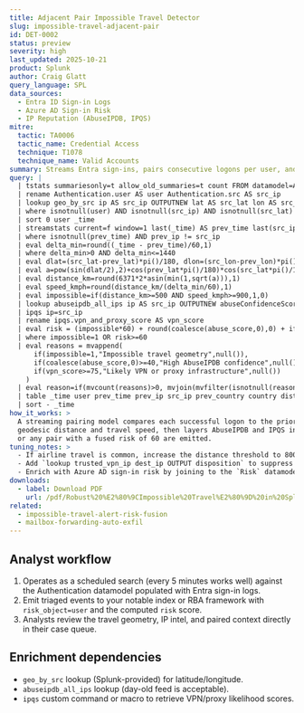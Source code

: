 ```yaml
---
title: Adjacent Pair Impossible Travel Detector
slug: impossible-travel-adjacent-pair
id: DET-0002
status: preview
severity: high
last_updated: 2025-10-21
product: Splunk
author: Craig Glatt
query_language: SPL
data_sources:
  - Entra ID Sign-in Logs
  - Azure AD Sign-in Risk
  - IP Reputation (AbuseIPDB, IPQS)
mitre:
  tactic: TA0006
  tactic_name: Credential Access
  technique: T1078
  technique_name: Valid Accounts
summary: Streams Entra sign-ins, pairs consecutive logons per user, and flags impossible travel using Haversine distance plus IP intelligence.
query: |
  | tstats summariesonly=t allow_old_summaries=t count FROM datamodel=Authentication WHERE nodename=Authentication.Successful_Authentication BY Authentication.user, Authentication.src, _time
  | rename Authentication.user AS user Authentication.src AS src_ip
  | lookup geo_by_src ip AS src_ip OUTPUTNEW lat AS src_lat lon AS src_lon country
  | where isnotnull(user) AND isnotnull(src_ip) AND isnotnull(src_lat) AND isnotnull(src_lon)
  | sort 0 user _time
  | streamstats current=f window=1 last(_time) AS prev_time last(src_ip) AS prev_ip last(src_lat) AS prev_lat last(src_lon) AS prev_lon last(country) AS prev_country BY user
  | where isnotnull(prev_time) AND prev_ip != src_ip
  | eval delta_min=round((_time - prev_time)/60,1)
  | where delta_min>0 AND delta_min<=1440
  | eval dlat=(src_lat-prev_lat)*pi()/180, dlon=(src_lon-prev_lon)*pi()/180
  | eval a=pow(sin(dlat/2),2)+cos(prev_lat*pi()/180)*cos(src_lat*pi()/180)*pow(sin(dlon/2),2)
  | eval distance_km=round(6371*2*asin(min(1,sqrt(a))),1)
  | eval speed_kmph=round(distance_km/(delta_min/60),1)
  | eval impossible=if(distance_km>=500 AND speed_kmph>=900,1,0)
  | lookup abuseipdb_all_ips ip AS src_ip OUTPUTNEW abuseConfidenceScore AS abuse_score
  | ipqs ip=src_ip
  | rename ipqs.vpn_and_proxy_score AS vpn_score
  | eval risk = (impossible*60) + round(coalesce(abuse_score,0),0) + if(vpn_score>=75,20,0)
  | where impossible=1 OR risk>=60
  | eval reasons = mvappend(
      if(impossible=1,"Impossible travel geometry",null()),
      if(coalesce(abuse_score,0)>=40,"High AbuseIPDB confidence",null()),
      if(vpn_score>=75,"Likely VPN or proxy infrastructure",null())
    )
  | eval reason=if(mvcount(reasons)>0, mvjoin(mvfilter(isnotnull(reasons)),"; "), "Impossible travel with supporting intel")
  | table _time user prev_time prev_ip src_ip prev_country country distance_km speed_kmph abuse_score vpn_score risk reason
  | sort - _time
how_it_works: >
  A streaming pairing model compares each successful logon to the prior entry for the same user. It calculates
  geodesic distance and travel speed, then layers AbuseIPDB and IPQS intel. High-risk pairs (>= 500 km and >= 900 km/h)
  or any pair with a fused risk of 60 are emitted.
tuning_notes: >
  - If airline travel is common, increase the distance threshold to 800 km or require speed >= 1100 km/h.  
  - Add `lookup trusted_vpn_ip dest_ip OUTPUT disposition` to suppress corporate VPN endpoints.  
  - Enrich with Azure AD sign-in risk by joining to the `Risk` datamodel if available.
downloads:
  - label: Download PDF
    url: /pdf/Robust%20%E2%80%9CImpossible%20Travel%E2%80%9D%20in%20Splunk.pdf
related:
  - impossible-travel-alert-risk-fusion
  - mailbox-forwarding-auto-exfil
---
```


## Analyst workflow

1. Operates as a scheduled search (every 5 minutes works well) against the Authentication datamodel populated with Entra
   sign-in logs.  
2. Emit triaged events to your notable index or RBA framework with `risk_object=user` and the computed `risk` score.  
3. Analysts review the travel geometry, IP intel, and paired context directly in their case queue.

## Enrichment dependencies

- `geo_by_src` lookup (Splunk-provided) for latitude/longitude.  
- `abuseipdb_all_ips` lookup (day-old feed is acceptable).  
- `ipqs` custom command or macro to retrieve VPN/proxy likelihood scores.
